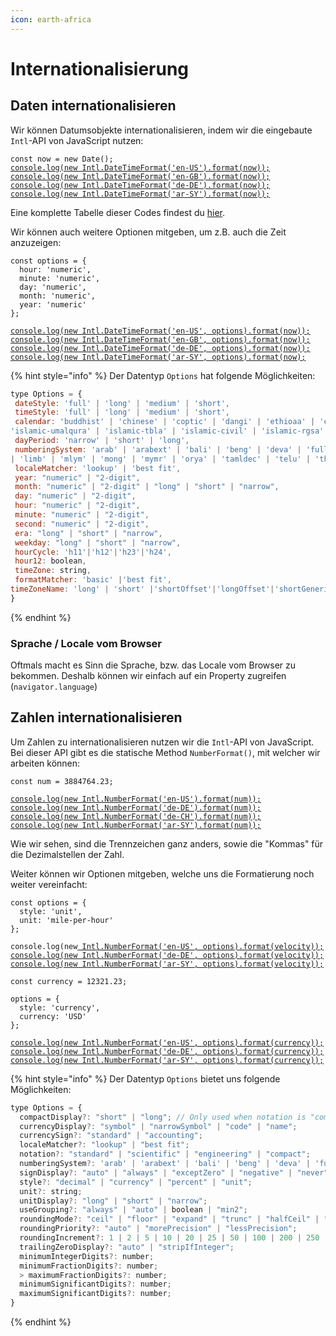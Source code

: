 ```yaml
---
icon: earth-africa
---
```


# Internationalisierung

## Daten internationalisieren

Wir können Datumsobjekte internationalisieren, indem wir die eingebaute `Intl`-API von JavaScript nutzen:

<pre class="language-javascript"><code class="lang-javascript">const now = new Date();
<a data-footnote-ref href="#user-content-fn-1">console.log(new Intl.DateTimeFormat('en-US').format(now));</a>
<a data-footnote-ref href="#user-content-fn-2">console.log(new Intl.DateTimeFormat('en-GB').format(now));</a>
<a data-footnote-ref href="#user-content-fn-3">console.log(new Intl.DateTimeFormat('de-DE').format(now));</a>
<a data-footnote-ref href="#user-content-fn-4">console.log(new Intl.DateTimeFormat('ar-SY').format(now));</a>
</code></pre>

Eine komplette Tabelle dieser Codes findest du [hier](http://www.lingoes.net/en/translator/langcode.htm).

Wir können auch weitere Optionen mitgeben, um z.B. auch die Zeit anzuzeigen:

<pre class="language-javascript"><code class="lang-javascript">const options = {
  hour: 'numeric',
  minute: 'numeric',
  day: 'numeric',
  month: 'numeric',
  year: 'numeric'
};

<a data-footnote-ref href="#user-content-fn-5">console.log(new Intl.DateTimeFormat('en-US', options).format(now));</a>
<a data-footnote-ref href="#user-content-fn-6">console.log(new Intl.DateTimeFormat('en-GB', options).format(now));</a>
<a data-footnote-ref href="#user-content-fn-7">console.log(new Intl.DateTimeFormat('de-DE', options).format(now));</a>
<a data-footnote-ref href="#user-content-fn-8">console.log(new Intl.DateTimeFormat('ar-SY', options).format(now);</a> 
</code></pre>

{% hint style="info" %}
Der Datentyp `Options` hat folgende Möglichkeiten:

```javascript
type Options = {
 dateStyle: 'full' | 'long' | 'medium' | 'short',
 timeStyle: 'full' | 'long' | 'medium' | 'short',
 calendar: 'buddhist' | 'chinese' | 'coptic' | 'dangi' | 'ethioaa' | 'ethiopic' | 'gregory' | 'hebrew' | 'indian' | 'islamic' |
'islamic-umalqura' | 'islamic-tbla' | 'islamic-civil' | 'islamic-rgsa' | 'iso8601' | 'japanese' | 'persian' | 'roc' | 'islamicc',
 dayPeriod: 'narrow' | 'short' | 'long',
 numberingSystem: 'arab' | 'arabext' | 'bali' | 'beng' | 'deva' | 'fullwide' | ' gujr' | 'guru' | 'hanidec' | 'khmr' | ' knda' | 'laoo' | 'latn'
| 'limb' | 'mlym' | 'mong' | 'mymr' | 'orya' | 'tamldec' | 'telu' | 'thai' | 'tibt',
 localeMatcher: 'lookup' | 'best fit',
 year: "numeric" | "2-digit",
 month: "numeric" | "2-digit" | "long" | "short" | "narrow",
 day: "numeric" | "2-digit",
 hour: "numeric" | "2-digit",
 minute: "numeric" | "2-digit",
 second: "numeric" | "2-digit",
 era: "long" | "short" | "narrow",
 weekday: "long" | "short" | "narrow",
 hourCycle: 'h11'|'h12'|'h23'|'h24',
 hour12: boolean,
 timeZone: string,
 formatMatcher: 'basic' |'best fit',
timeZoneName: 'long' | 'short' |'shortOffset'|'longOffset'|'shortGeneric'| 'longGeneric'
}
```
{% endhint %}



### Sprache / Locale vom Browser﻿ <a href="#sprache-locale-vom-browser" id="sprache-locale-vom-browser"></a>

Oftmals macht es Sinn die Sprache, bzw. das Locale vom Browser zu bekommen. Deshalb können wir einfach auf ein Property zugreifen (`navigator.language`)

## Zahlen internationalisieren

Um Zahlen zu internationalisieren nutzen wir die `Intl`-API von JavaScript. Bei dieser API gibt es die statische Method `NumberFormat()`, mit welcher wir arbeiten können:

<pre class="language-javascript"><code class="lang-javascript">const num = 3884764.23;

<a data-footnote-ref href="#user-content-fn-9">console.log(new Intl.NumberFormat('en-US').format(num));</a>
<a data-footnote-ref href="#user-content-fn-10">console.log(new Intl.NumberFormat('de-DE').format(num));</a>
<a data-footnote-ref href="#user-content-fn-11">console.log(new Intl.NumberFormat('de-CH').format(num));</a>
<a data-footnote-ref href="#user-content-fn-12">console.log(new Intl.NumberFormat('ar-SY').format(num));</a>
</code></pre>

Wie wir sehen, sind die Trennzeichen ganz anders, sowie die "Kommas" für die Dezimalstellen der Zahl.

Weiter können wir Optionen mitgeben, welche uns die Formatierung noch weiter vereinfacht:

<pre class="language-javascript"><code class="lang-javascript">const options = {
  style: 'unit',
  unit: 'mile-per-hour'
};

console.log(new<a data-footnote-ref href="#user-content-fn-13"> Intl.NumberFormat('en-US', options).format(velocity));</a>
<a data-footnote-ref href="#user-content-fn-14">console.log(new Intl.NumberFormat('de-DE', options).format(velocity));</a>
<a data-footnote-ref href="#user-content-fn-15">console.log(new Intl.NumberFormat('ar-SY', options).format(velocity));</a> 

const currency = 12321.23;

options = {
  style: 'currency',
  currency: 'USD'
};

<a data-footnote-ref href="#user-content-fn-16">console.log(new Intl.NumberFormat('en-US', options).format(currency));</a>
<a data-footnote-ref href="#user-content-fn-17">console.log(new Intl.NumberFormat('de-DE', options).format(currency));</a>
<a data-footnote-ref href="#user-content-fn-18">console.log(new Intl.NumberFormat('ar-SY', options).format(currency));</a>
</code></pre>

{% hint style="info" %}
Der Datentyp `Options` bietet uns folgende Möglichkeiten:

```javascript
type Options = {
  compactDisplay?: "short" | "long"; // Only used when notation is "compact"
  currencyDisplay?: "symbol" | "narrowSymbol" | "code" | "name";
  currencySign?: "standard" | "accounting";
  localeMatcher?: "lookup" | "best fit";
  notation?: "standard" | "scientific" | "engineering" | "compact";
  numberingSystem?: 'arab' | 'arabext' | 'bali' | 'beng' | 'deva' | 'fullwide' | 'gujr' | 'guru' | 'hanidec' | 'khmr' | 'knda' | 'laoo' | 'latn' | 'limb' | 'mlym' | 'mong' | 'mymr' | 'orya' | 'tamldec' | 'telu' | 'thai' | 'tibt';
  signDisplay?: "auto" | "always" | "exceptZero" | "negative" | "never" ;
  style?: "decimal" | "currency" | "percent" | "unit";
  unit?: string;
  unitDisplay?: "long" | "short" | "narrow";
  useGrouping?: "always" | "auto" | boolean | "min2";
  roundingMode?: "ceil" | "floor" | "expand" | "trunc" | "halfCeil" | "halfFloor" | "halfExpand" | "halfTrunc" | halfEven";
  roundingPriority?: "auto" | "morePrecision" | "lessPrecision";
  roundingIncrement?: 1 | 2 | 5 | 10 | 20 | 25 | 50 | 100 | 200 | 250 | 500 | 1000 | 2000 | 2500 | 5000;
  trailingZeroDisplay?: "auto" | "stripIfInteger";
  minimumIntegerDigits?: number;
  minimumFractionDigits?: number;
  > maximumFractionDigits?: number;
  minimumSignificantDigits?: number;
  maximumSignificantDigits?: number;
}
```
{% endhint %}

[^1]: `8/19/2021`

[^2]: `19/08/2021`

[^3]: `19.08.2021`

[^4]: `١١‏/١٠‏/٢٠٢٤`

[^5]: `8/19/2021, 6:05 PM`

[^6]: `19/08/2021, 18:05`

[^7]: `19.08.2021, 18:05`

[^8]: `١٩‏/٨‏/٢٠٢١، ٦:٠٥ م`

[^9]: `3,884,764.23`

[^10]: `3.884.764,23`

[^11]: `3'884'764.23`

[^12]: `٣٬٨٨٤٬٧٦٤٫٢٣`&#x20;

[^13]: `120 mph`

[^14]: `120 mi/h`

[^15]: `١٢٠ ميل/س`

[^16]: `$12,321.23`

[^17]: `12.321,23 $`

[^18]: `١٢٬٣٢١٫٢٣ US$`
